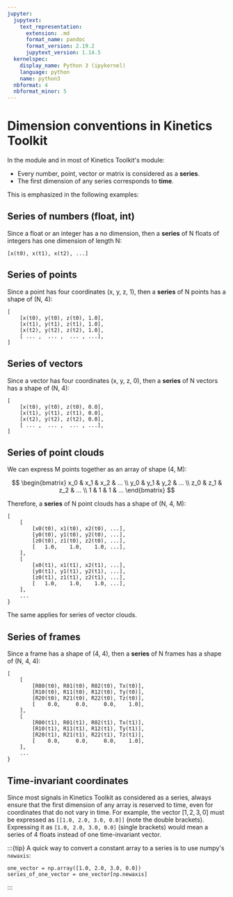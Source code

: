 ```yaml
---
jupyter:
  jupytext:
    text_representation:
      extension: .md
      format_name: pandoc
      format_version: 2.19.2
      jupytext_version: 1.14.5
  kernelspec:
    display_name: Python 3 (ipykernel)
    language: python
    name: python3
  nbformat: 4
  nbformat_minor: 5
---
```


# Dimension conventions in Kinetics Toolkit

In the [](api/ktk.geometry.rst) module and in most of Kinetics Toolkit's module:

-   Every number, point, vector or matrix is considered as a **series**.
-   The first dimension of any series corresponds to **time**.

This is emphasized in the following examples:

## Series of numbers (float, int)

Since a float or an integer has a no dimension, then a **series** of N floats of integers has one dimension of length N:

    [x(t0), x(t1), x(t2), ...]

## Series of points

Since a point has four coordinates (x, y, z, 1), then a **series** of N points has a shape of (N, 4):

    [
        [x(t0), y(t0), z(t0), 1.0],
        [x(t1), y(t1), z(t1), 1.0],
        [x(t2), y(t2), z(t2), 1.0],
        [ ... ,  ... ,  ... , ...],
    ] 

## Series of vectors

Since a vector has four coordinates (x, y, z, 0), then a **series** of N vectors has a shape of (N, 4):

    [
        [x(t0), y(t0), z(t0), 0.0],
        [x(t1), y(t1), z(t1), 0.0],
        [x(t2), y(t2), z(t2), 0.0],
        [ ... ,  ... ,  ... , ...],
    ] 

## Series of point clouds

We can  express M points together as an array of shape (4, M):

$$
\begin{bmatrix}
x_0 & x_1 & x_2 & ... \\
y_0 & y_1 & y_2 & ... \\
z_0 & z_1 & z_2 & ... \\
1 & 1 & 1 & ...
\end{bmatrix}
$$

Therefore, a **series** of N point clouds has a shape of (N, 4, M):

    [
        [
            [x0(t0), x1(t0), x2(t0), ...],
            [y0(t0), y1(t0), y2(t0), ...],
            [z0(t0), z1(t0), z2(t0), ...],
            [   1.0,    1.0,    1.0, ...],
        ],
        [
            [x0(t1), x1(t1), x2(t1), ...],
            [y0(t1), y1(t1), y2(t1), ...],
            [z0(t1), z1(t1), z2(t1), ...],
            [   1.0,    1.0,    1.0, ...],
        ],
        ...
    }

The same applies for series of vector clouds.

## Series of frames

Since a frame has a shape of (4, 4), then a **series** of N frames has a shape of (N, 4, 4):

    [
        [
            [R00(t0), R01(t0), R02(t0), Tx(t0)],
            [R10(t0), R11(t0), R12(t0), Ty(t0)],
            [R20(t0), R21(t0), R22(t0), Tz(t0)],
            [    0.0,     0.0,     0.0,    1.0],
        ],
        [
            [R00(t1), R01(t1), R02(t1), Tx(t1)],
            [R10(t1), R11(t1), R12(t1), Ty(t1)],
            [R20(t1), R21(t1), R22(t1), Tz(t1)],
            [    0.0,     0.0,     0.0,    1.0],
        ],
        ...
    }

## Time-invariant coordinates

Since most signals in Kinetics Toolkit as considered as a series, always ensure that the first dimension of any array is reserved to time, even for coordinates that do not vary in time. For example, the vector $[1, 2, 3, 0]$ must be expressed as `[[1.0, 2.0, 3.0, 0.0]]` (note the double brackets). Expressing it as `[1.0, 2.0, 3.0, 0.0]` (single brackets) would mean a series of 4 floats instead of one time-invariant vector.

:::{tip}
A quick way to convert a constant array to a series is to use numpy's `newaxis`:

    one_vector = np.array([1.0, 2.0, 3.0, 0.0])
    series_of_one_vector = one_vector[np.newaxis]
:::
